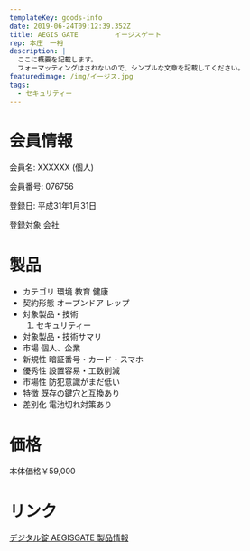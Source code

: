 ```yaml
---
templateKey: goods-info
date: 2019-06-24T09:12:39.352Z
title: AEGIS GATE         イージスゲート
rep: 本庄　一裕
description: |
  ここに概要を記載します。
  フォーマッティングはされないので、シンプルな文章を記載してください。
featuredimage: /img/イージス.jpg
tags:
  - セキュリティー
---
```

# 会員情報

会員名: XXXXXX (個人)

会員番号: 076756

登録日:  平成31年1月31日

登録対象  会社

# 製品 		

* カテゴリ	環境	教育	健康
* 契約形態		オープンドア	レップ
* 対象製品・技術	
  1. セキュリティー	
* 対象製品・技術サマリ			
* 市場		個人、企業	
* 新規性		暗証番号・カード・スマホ	
* 優秀性		設置容易・工数削減	
* 市場性		防犯意識がまだ低い	
* 特徴		既存の鍵穴と互換あり	
* 差別化		電池切れ対策あり

# 価格	

本体価格￥59,000	

# リンク

[デジタル錠 AEGISGATE 製品情報](http://www.sial.co.jp/AEGISGATE.html)
